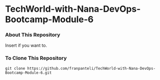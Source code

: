 # TechWorld-with-Nana-DevOps-Bootcamp-Module-6
### About This Repository
Insert if you want to.

### To Clone This Repository
```
git clone https://github.com/franpanteli/TechWorld-with-Nana-DevOps-Bootcamp-Module-6.git
